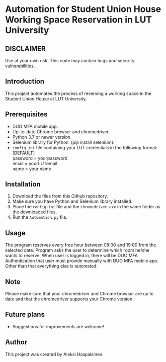 # Automation for Student Union House Working Space Reservation in LUT University

## DISCLAIMER
Use at your own risk. This code may contain bugs and security vulnerabilities.

## Introduction
This project automates the process of reserving a working space in the Student Union House at LUT University.

## Prerequisites
- DUO MFA mobile app.
- Up-to-date Chrome browser and chromedriver.
- Python 3.7 or newer version.
- Selenium library for Python. (pip install selenium).
- `config.ini` file containing your LUT credentials in the following format:<br/>
[DEFAULT]<br/>
password = yourpassword<br/>
email = yourLUTemail<br/>
name = your name<br/>

## Installation
1. Download the files from this Github repository.
2. Make sure you have Python and Selenium library installed.
3. Place the `config.ini` file and the `chromedriver.exe` in the same folder as the downloaded files.
4. Run the `Automation.py` file.

## Usage
The program reserves every free hour between 08:00 and 19:00 from the selected date. Program asks the user to determine which room he/she wants to reserve. When user is logged in, there will be DUO MFA Authentication that user must provide manually with DUO MFA mobile app. Other than that everything else is automated.

## Note
Please make sure that your chromedriver and Chrome browser are up to date and that the chromedriver supports your Chrome version.

## Future plans
- Suggestions for improvements are welcome!

## Author
This project was created by Aleksi Haapalainen.

